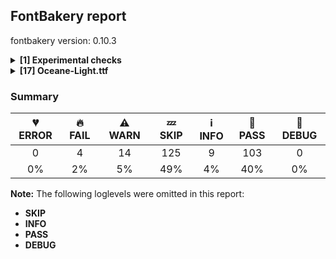 ## FontBakery report

fontbakery version: 0.10.3

<details><summary><b>[1] Experimental checks</b></summary><div><details><summary>🔥 <b>FAIL:</b> Shapes languages in all GF glyphsets. (<a href="https://font-bakery.readthedocs.io/en/stable/fontbakery/profiles/googlefonts.html#com.google.fonts/check/glyphsets/shape_languages">com.google.fonts/check/glyphsets/shape_languages</a>)</summary><div>


* 🔥 **FAIL** GF_Latin_Core/ace_Latn (Achinese): [FAIL: Some mark glyphs were missing: ◌̀, ◌́, ◌̂, ◌̈] [code: failed-language-shaping]
* 🔥 **FAIL** GF_Latin_Core/af_Latn (Afrikaans): [FAIL: Some mark glyphs were missing: ◌̀, ◌̂, ◌̈] [code: failed-language-shaping]
* 🔥 **FAIL** GF_Latin_Core/an_Latn (Aragonese): [FAIL: Some mark glyphs were missing: ◌́, ◌̃] [code: failed-language-shaping]
* 🔥 **FAIL** GF_Latin_Core/ban_Latn (Balinese): [FAIL: Some mark glyphs were missing: ◌́] [code: failed-language-shaping]
* 🔥 **FAIL** GF_Latin_Core/eu_Latn (Basque): [FAIL: Some mark glyphs were missing: ◌̃, ◌̈] [code: failed-language-shaping]
* 🔥 **FAIL** GF_Latin_Core/bs_Latn (Bosnian): [FAIL: Some mark glyphs were missing: ◌́, ◌̌] [code: failed-language-shaping]
* 🔥 **FAIL** GF_Latin_Core/br_Latn (Breton): [FAIL: Some base glyphs were missing: cʼh, FAIL: Some mark glyphs were missing: ◌̀, ◌̂, ◌̃, FAIL: Shaper produced a .notdef] [code: failed-language-shaping]
* 🔥 **FAIL** GF_Latin_Core/ca_Latn (Catalan): [FAIL: Some mark glyphs were missing: ◌̀, ◌́, ◌̈, ◌̧] [code: failed-language-shaping]
* 🔥 **FAIL** GF_Latin_Core/ch_Latn (Chamorro): [FAIL: Some mark glyphs were missing: ◌̃, ◌̊] [code: failed-language-shaping]
* 🔥 **FAIL** GF_Latin_Core/chk_Latn (Chuukese): [FAIL: Some mark glyphs were missing: ◌́] [code: failed-language-shaping]
* 🔥 **FAIL** GF_Latin_Core/kw_Latn (Cornish): [FAIL: Some mark glyphs were missing: ◌̀, ◌̂] [code: failed-language-shaping]
* 🔥 **FAIL** GF_Latin_Core/co_Latn (Corsican): [FAIL: Some mark glyphs were missing: ◌̀, ◌̂, ◌̈] [code: failed-language-shaping]
* 🔥 **FAIL** GF_Latin_Core/hr_Latn (Croatian): [FAIL: Some mark glyphs were missing: ◌́, ◌̌] [code: failed-language-shaping]
* 🔥 **FAIL** GF_Latin_Core/cs_Latn (Czech): [FAIL: Some mark glyphs were missing: ◌́, ◌̊, ◌̌] [code: failed-language-shaping]
* 🔥 **FAIL** GF_Latin_Core/da_Latn (Danish): [FAIL: Some mark glyphs were missing: ◌́, ◌̊] [code: failed-language-shaping]
* 🔥 **FAIL** GF_Latin_Core/nl_Latn (Dutch): [FAIL: Some base glyphs were missing: íj́, FAIL: Some mark glyphs were missing: ◌̀, ◌́, ◌̂, ◌̈, FAIL: Shaper produced a .notdef] [code: failed-language-shaping]
* 🔥 **FAIL** GF_Latin_Core/en_Latn (English): [FAIL: Some mark glyphs were missing: ◌̀, ◌́, ◌̂, ◌̃, ◌̈, ◌̧] [code: failed-language-shaping]
* 🔥 **FAIL** GF_Latin_Core/fo_Latn (Faroese): [FAIL: Some mark glyphs were missing: ◌́, ◌̊] [code: failed-language-shaping]
* 🔥 **FAIL** GF_Latin_Core/fil_Latn (Filipino): [FAIL: Some mark glyphs were missing: ◌̃] [code: failed-language-shaping]
* 🔥 **FAIL** GF_Latin_Core/fi_Latn (Finnish): [FAIL: Some mark glyphs were missing: ◌̃, ◌̈, ◌̊, ◌̌] [code: failed-language-shaping]
* 🔥 **FAIL** GF_Latin_Core/fr_Latn (French): [FAIL: Some mark glyphs were missing: ◌̀, ◌́, ◌̂, ◌̈, ◌̧] [code: failed-language-shaping]
* 🔥 **FAIL** GF_Latin_Core/fur_Latn (Friulian): [FAIL: Some mark glyphs were missing: ◌̀, ◌̂, ◌̧] [code: failed-language-shaping]
* 🔥 **FAIL** GF_Latin_Core/gl_Latn (Galician): [FAIL: Some mark glyphs were missing: ◌́, ◌̃, ◌̈] [code: failed-language-shaping]
* 🔥 **FAIL** GF_Latin_Core/lg_Latn (Ganda): [FAIL: Some base glyphs were missing: Ŋ, ŋ, FAIL: Shaper produced a .notdef] [code: failed-language-shaping]
* 🔥 **FAIL** GF_Latin_Core/de_Latn (German): [FAIL: Some mark glyphs were missing: ◌̀, ◌́, ◌̈] [code: failed-language-shaping]
* 🔥 **FAIL** GF_Latin_Core/aln_Latn (Gheg Albanian): [FAIL: Some mark glyphs were missing: ◌̈, ◌̧] [code: failed-language-shaping]
* 🔥 **FAIL** GF_Latin_Core/haw_Latn (Hawaiian): [FAIL: Some base glyphs were missing: ʻ, FAIL: Some mark glyphs were missing: ◌̄, FAIL: Shaper produced a .notdef] [code: failed-language-shaping]
* 🔥 **FAIL** GF_Latin_Core/hu_Latn (Hungarian): [FAIL: Some mark glyphs were missing: ◌́, ◌̈, ◌̋] [code: failed-language-shaping]
* 🔥 **FAIL** GF_Latin_Core/is_Latn (Icelandic): [FAIL: Some mark glyphs were missing: ◌́, ◌̈, ◌̨] [code: failed-language-shaping]
* 🔥 **FAIL** GF_Latin_Core/ilo_Latn (Iloko): [FAIL: Some mark glyphs were missing: ◌̃] [code: failed-language-shaping]
* 🔥 **FAIL** GF_Latin_Core/smn_Latn (Inari Sami): [FAIL: Some base glyphs were missing: ŋ, FAIL: Some mark glyphs were missing: ◌́, ◌̂, ◌̈, ◌̊, ◌̌, FAIL: Shaper produced a .notdef] [code: failed-language-shaping]
* 🔥 **FAIL** GF_Latin_Core/ga_Latn (Irish): [FAIL: Some mark glyphs were missing: ◌́] [code: failed-language-shaping]
* 🔥 **FAIL** GF_Latin_Core/it_Latn (Italian): [FAIL: Some mark glyphs were missing: ◌̀, ◌́, ◌̂, ◌̈] [code: failed-language-shaping]
* 🔥 **FAIL** GF_Latin_Core/jv_Latn (Javanese): [FAIL: Some mark glyphs were missing: ◌̀, ◌́, ◌̂] [code: failed-language-shaping]
* 🔥 **FAIL** GF_Latin_Core/dyo_Latn (Jola-Fonyi): [FAIL: Some base glyphs were missing: Ŋ, ŋ, FAIL: Some mark glyphs were missing: ◌́, ◌̃, FAIL: Shaper produced a .notdef] [code: failed-language-shaping]
* 🔥 **FAIL** GF_Latin_Core/kea_Latn (Kabuverdianu): [FAIL: Some mark glyphs were missing: ◌̀, ◌́, ◌̂, ◌̃, ◌̈, ◌̧] [code: failed-language-shaping]
* 🔥 **FAIL** GF_Latin_Core/krl_Latn (Karelian): [FAIL: Some mark glyphs were missing: ◌̈, ◌̌] [code: failed-language-shaping]
* 🔥 **FAIL** GF_Latin_Core/csb_Latn (Kashubian): [FAIL: Some mark glyphs were missing: ◌̀, ◌́, ◌̂, ◌̃, ◌̇, ◌̈, ◌̨] [code: failed-language-shaping]
* 🔥 **FAIL** GF_Latin_Core/kha_Latn (Khasi): [FAIL: Some mark glyphs were missing: ◌̃, ◌̈] [code: failed-language-shaping]
* 🔥 **FAIL** GF_Latin_Core/ltg_Latn (Latgalian): [FAIL: Some mark glyphs were missing: ◌̄, ◌̌, ◌̧] [code: failed-language-shaping]
* 🔥 **FAIL** GF_Latin_Core/lij_Latn (Ligurian): [FAIL: Some mark glyphs were missing: ◌̀, ◌́, ◌̂, ◌̈] [code: failed-language-shaping]
* 🔥 **FAIL** GF_Latin_Core/lt_Latn (Lithuanian): [FAIL: Some mark glyphs were missing: ◌̄, ◌̇, ◌̌, ◌̨] [code: failed-language-shaping]
* 🔥 **FAIL** GF_Latin_Core/lmo_Latn (Lombard): [FAIL: Some mark glyphs were missing: ◌̀, ◌́, ◌̂, ◌̈] [code: failed-language-shaping]
* 🔥 **FAIL** GF_Latin_Core/nds_Latn (Low German): [FAIL: Some mark glyphs were missing: ◌̈] [code: failed-language-shaping]
* 🔥 **FAIL** GF_Latin_Core/dsb_Latn (Lower Sorbian): [FAIL: Some mark glyphs were missing: ◌́, ◌̌] [code: failed-language-shaping]
* 🔥 **FAIL** GF_Latin_Core/smj_Latn (Lule Sami): [FAIL: Some mark glyphs were missing: ◌́, ◌̃, ◌̈, ◌̊] [code: failed-language-shaping]
* 🔥 **FAIL** GF_Latin_Core/lb_Latn (Luxembourgish): [FAIL: Some mark glyphs were missing: ◌̀, ◌́, ◌̂, ◌̈] [code: failed-language-shaping]
* 🔥 **FAIL** GF_Latin_Core/vmw_Latn (Makhuwa): [FAIL: Some mark glyphs were missing: ◌̀] [code: failed-language-shaping]
* 🔥 **FAIL** GF_Latin_Core/mg_Latn (Malagasy): [FAIL: Some mark glyphs were missing: ◌̀, ◌́, ◌̂, ◌̃, ◌̈] [code: failed-language-shaping]
* 🔥 **FAIL** GF_Latin_Core/mt_Latn (Maltese): [FAIL: Some mark glyphs were missing: ◌̀, ◌̂, ◌̇] [code: failed-language-shaping]
* 🔥 **FAIL** GF_Latin_Core/gv_Latn (Manx): [FAIL: Some mark glyphs were missing: ◌̧] [code: failed-language-shaping]
* 🔥 **FAIL** GF_Latin_Core/mi_Latn (Maori): [FAIL: Some mark glyphs were missing: ◌̄] [code: failed-language-shaping]
* 🔥 **FAIL** GF_Latin_Core/mh_Latn (Marshallese): [FAIL: Some base glyphs were missing: M̧, N̄, O̧, m̧, n̄, o̧, Ḷ, ḷ, Ṃ, ṃ, Ṇ, ṇ, Ọ, ọ, FAIL: Some mark glyphs were missing: ◌̄, ◌̣, ◌̧, ◌̨, FAIL: Shaper produced a .notdef] [code: failed-language-shaping]
* 🔥 **FAIL** GF_Latin_Core/mer_Latn (Meru): [FAIL: Some mark glyphs were missing: ◌̂, ◌̃] [code: failed-language-shaping]
* 🔥 **FAIL** GF_Latin_Core/moh_Latn (Mohawk): [FAIL: Some mark glyphs were missing: ◌̀, ◌́] [code: failed-language-shaping]
* 🔥 **FAIL** GF_Latin_Core/nap_Latn (Neapolitan): [FAIL: Some mark glyphs were missing: ◌̀, ◌́, ◌̂] [code: failed-language-shaping]
* 🔥 **FAIL** GF_Latin_Core/niu_Latn (Niuean): [FAIL: Some mark glyphs were missing: ◌̄] [code: failed-language-shaping]
* 🔥 **FAIL** GF_Latin_Core/ny_Latn (Nyanja): [FAIL: Some base glyphs were missing: Ŋ, ŋ, FAIL: Some mark glyphs were missing: ◌̂, FAIL: Shaper produced a .notdef] [code: failed-language-shaping]
* 🔥 **FAIL** GF_Latin_Core/oc_Latn (Occitan): [FAIL: Some mark glyphs were missing: ◌̀, ◌́, ◌̈, ◌̧] [code: failed-language-shaping]
* 🔥 **FAIL** GF_Latin_Core/pau_Latn (Palauan): [FAIL: Some mark glyphs were missing: ◌̨] [code: failed-language-shaping]
* 🔥 **FAIL** GF_Latin_Core/pap_Latn (Papiamento): [FAIL: Some mark glyphs were missing: ◌̀, ◌̃, ◌̈] [code: failed-language-shaping]
* 🔥 **FAIL** GF_Latin_Core/pcd_Latn (Picard): [FAIL: Some mark glyphs were missing: ◌̀, ◌́, ◌̂, ◌̈, ◌̊, ◌̧] [code: failed-language-shaping]
* 🔥 **FAIL** GF_Latin_Core/pl_Latn (Polish): [FAIL: Some mark glyphs were missing: ◌́, ◌̇, ◌̨] [code: failed-language-shaping]
* 🔥 **FAIL** GF_Latin_Core/pt_Latn (Portuguese): [FAIL: Some mark glyphs were missing: ◌̀, ◌́, ◌̂, ◌̃, ◌̈, ◌̧] [code: failed-language-shaping]
* 🔥 **FAIL** GF_Latin_Core/qu_Latn (Quechua): [FAIL: Some base glyphs were missing: chʼ, kʼ, pʼ, qʼ, tʼ, FAIL: Some mark glyphs were missing: ◌̂, ◌̃, ◌̌, FAIL: Shaper produced a .notdef] [code: failed-language-shaping]
* 🔥 **FAIL** GF_Latin_Core/ro_Latn (Romanian): [FAIL: Some mark glyphs were missing: ◌̂, ◌̆, ◌̧, FAIL: in Romanian, S-cedilla should become S-comma-accent; both buffers returned Scedilla=0+642] [code: failed-language-shaping]
* 🔥 **FAIL** GF_Latin_Core/rm_Latn (Romansh): [FAIL: Some mark glyphs were missing: ◌̀, ◌́, ◌̂, ◌̈] [code: failed-language-shaping]
* 🔥 **FAIL** GF_Latin_Core/sm_Latn (Samoan): [FAIL: Some mark glyphs were missing: ◌̄] [code: failed-language-shaping]
* 🔥 **FAIL** GF_Latin_Core/sg_Latn (Sango): [FAIL: Some mark glyphs were missing: ◌̂, ◌̈] [code: failed-language-shaping]
* 🔥 **FAIL** GF_Latin_Core/sbp_Latn (Sangu): [FAIL: Some mark glyphs were missing: ◌̀, ◌́, ◌̂, ◌̈] [code: failed-language-shaping]
* 🔥 **FAIL** GF_Latin_Core/sc_Latn (Sardinian): [FAIL: Some mark glyphs were missing: ◌̀, ◌̧] [code: failed-language-shaping]
* 🔥 **FAIL** GF_Latin_Core/gd_Latn (Scottish Gaelic): [FAIL: Some mark glyphs were missing: ◌̀, ◌́] [code: failed-language-shaping]
* 🔥 **FAIL** GF_Latin_Core/sei_Latn (Seri): [FAIL: Some mark glyphs were missing: ◌̈] [code: failed-language-shaping]
* 🔥 **FAIL** GF_Latin_Core/scn_Latn (Sicilian): [FAIL: Some base glyphs were missing: Ḍ, ḍ, FAIL: Some mark glyphs were missing: ◌̀, ◌̂, FAIL: Shaper produced a .notdef] [code: failed-language-shaping]
* 🔥 **FAIL** GF_Latin_Core/szl_Latn (Silesian): [FAIL: Some mark glyphs were missing: ◌́, ◌̇, ◌̊, ◌̌] [code: failed-language-shaping]
* 🔥 **FAIL** GF_Latin_Core/sk_Latn (Slovak): [FAIL: Some mark glyphs were missing: ◌́, ◌̂, ◌̈, ◌̌] [code: failed-language-shaping]
* 🔥 **FAIL** GF_Latin_Core/sl_Latn (Slovenian): [FAIL: Some mark glyphs were missing: ◌́, ◌̈, ◌̌] [code: failed-language-shaping]
* 🔥 **FAIL** GF_Latin_Core/sma_Latn (Southern Sami): [FAIL: Some mark glyphs were missing: ◌̈, ◌̊] [code: failed-language-shaping]
* 🔥 **FAIL** GF_Latin_Core/st_Latn (Southern Sotho): [FAIL: Some mark glyphs were missing: ◌̀, ◌́, ◌̄, ◌̌] [code: failed-language-shaping]
* 🔥 **FAIL** GF_Latin_Core/es_Latn (Spanish): [FAIL: Some mark glyphs were missing: ◌́, ◌̃, ◌̈] [code: failed-language-shaping]
* 🔥 **FAIL** GF_Latin_Core/srn_Latn (Sranan Tongo): [FAIL: Some mark glyphs were missing: ◌̀] [code: failed-language-shaping]
* 🔥 **FAIL** GF_Latin_Core/su_Latn (Sundanese): [FAIL: Some mark glyphs were missing: ◌́] [code: failed-language-shaping]
* 🔥 **FAIL** GF_Latin_Core/sv_Latn (Swedish): [FAIL: Some mark glyphs were missing: ◌̀, ◌́, ◌̈, ◌̊] [code: failed-language-shaping]
* 🔥 **FAIL** GF_Latin_Core/gsw_Latn (Swiss German): [FAIL: Some mark glyphs were missing: ◌̈] [code: failed-language-shaping]
* 🔥 **FAIL** GF_Latin_Core/ty_Latn (Tahitian): [FAIL: Some mark glyphs were missing: ◌̄] [code: failed-language-shaping]
* 🔥 **FAIL** GF_Latin_Core/teo_Latn (Teso): [FAIL: Some base glyphs were missing: Ɔ, Ɛ, Ɨ, Ʉ, ɔ, ɛ, ɨ, ʉ, ᵃ, ᵉ, ᵋ, ᵒ, ᵓ, ᵘ, ᶤ, ᶶ, ⁱ, FAIL: Shaper produced a .notdef] [code: failed-language-shaping]
* 🔥 **FAIL** GF_Latin_Core/tet_Latn (Tetum): [FAIL: Some mark glyphs were missing: ◌́, ◌̃] [code: failed-language-shaping]
* 🔥 **FAIL** GF_Latin_Core/tiv_Latn (Tiv): [FAIL: Some mark glyphs were missing: ◌̂] [code: failed-language-shaping]
* 🔥 **FAIL** GF_Latin_Core/tkl_Latn (Tokelau): [FAIL: Some mark glyphs were missing: ◌̄] [code: failed-language-shaping]
* 🔥 **FAIL** GF_Latin_Core/tn_Latn (Tswana): [FAIL: Some mark glyphs were missing: ◌̂, ◌̌] [code: failed-language-shaping]
* 🔥 **FAIL** GF_Latin_Core/tr_Latn (Turkish): [FAIL: Some mark glyphs were missing: ◌̂, ◌̆, ◌̇, ◌̈, ◌̧] [code: failed-language-shaping]
* 🔥 **FAIL** GF_Latin_Core/aoz_Latn (Uab Meto): [FAIL: Some mark glyphs were missing: ◌́, ◌̂] [code: failed-language-shaping]
* 🔥 **FAIL** GF_Latin_Core/hsb_Latn (Upper Sorbian): [FAIL: Some mark glyphs were missing: ◌́, ◌̌] [code: failed-language-shaping]
* 🔥 **FAIL** GF_Latin_Core/vec_Latn (Venetian): [FAIL: Some mark glyphs were missing: ◌̀, ◌́, ◌̌, ◌̧] [code: failed-language-shaping]
* 🔥 **FAIL** GF_Latin_Core/vep_Latn (Veps): [FAIL: Some mark glyphs were missing: ◌̈, ◌̌] [code: failed-language-shaping]
* 🔥 **FAIL** GF_Latin_Core/vro_Latn (Võro): [FAIL: Some mark glyphs were missing: ◌̃, ◌̈, ◌̌] [code: failed-language-shaping]
* 🔥 **FAIL** GF_Latin_Core/wa_Latn (Walloon): [FAIL: Some mark glyphs were missing: ◌̀, ◌́, ◌̂, ◌̊, ◌̧] [code: failed-language-shaping]
* 🔥 **FAIL** GF_Latin_Core/war_Latn (Waray): [FAIL: Some mark glyphs were missing: ◌̃] [code: failed-language-shaping]
* 🔥 **FAIL** GF_Latin_Core/guc_Latn (Wayuu): [FAIL: Some mark glyphs were missing: ◌̃, ◌̈] [code: failed-language-shaping]
* 🔥 **FAIL** GF_Latin_Core/cy_Latn (Welsh): [FAIL: Some base glyphs were missing: ỳ, FAIL: Some mark glyphs were missing: ◌̀, ◌́, ◌̂, ◌̈, FAIL: Shaper produced a .notdef] [code: failed-language-shaping]
* 🔥 **FAIL** GF_Latin_Core/fy_Latn (Western Frisian): [FAIL: Some mark glyphs were missing: ◌́, ◌̂, ◌̈] [code: failed-language-shaping]
* 🔥 **FAIL** GF_Latin_Core/wo_Latn (Wolof): [FAIL: Some base glyphs were missing: Ŋ, ŋ, FAIL: Some mark glyphs were missing: ◌̀, ◌́, ◌̃, ◌̈, FAIL: Shaper produced a .notdef] [code: failed-language-shaping]
* 🔥 **FAIL** GF_Latin_Core/yao_Latn (Yao): [FAIL: Some mark glyphs were missing: ◌̂] [code: failed-language-shaping]
* 🔥 **FAIL** GF_Latin_Core/yap_Latn (Yapese): [FAIL: Some mark glyphs were missing: ◌̈] [code: failed-language-shaping]
* 🔥 **FAIL** GF_Latin_Core/yua_Latn (Yucateco): [FAIL: Some mark glyphs were missing: ◌̀, ◌́] [code: failed-language-shaping]
* 🔥 **FAIL** GF_Latin_Kernel/kl_Latn (Kalaallisut): [FAIL: Some mark glyphs were missing: ◌̀, ◌́, ◌̂, ◌̃, ◌̊] [code: failed-language-shaping]
* 🔥 **FAIL** GF_Latin_Kernel/zu_Latn (Zulu): [FAIL: Some mark glyphs were missing: ◌̀, ◌́, ◌̂, ◌̃, ◌̄, ◌̆, ◌̈, ◌̊, ◌̧] [code: failed-language-shaping]
* ⚠ **WARN** GF_Latin_Core/lg_Latn (Ganda): [WARN: No variant glyphs were found for .notdef] [code: warning-language-shaping]
* ⚠ **WARN** GF_Latin_Core/dyo_Latn (Jola-Fonyi): [WARN: No variant glyphs were found for .notdef] [code: warning-language-shaping]
* ⚠ **WARN** GF_Latin_Core/ny_Latn (Nyanja): [WARN: No variant glyphs were found for .notdef] [code: warning-language-shaping]
* ⚠ **WARN** GF_Latin_Core/wo_Latn (Wolof): [WARN: No variant glyphs were found for .notdef] [code: warning-language-shaping]
</div></details><br></div></details><details><summary><b>[17] Oceane-Light.ttf</b></summary><div><details><summary>🔥 <b>FAIL:</b> Check Google Fonts glyph coverage. (<a href="https://font-bakery.readthedocs.io/en/stable/fontbakery/profiles/googlefonts.html#com.google.fonts/check/glyph_coverage">com.google.fonts/check/glyph_coverage</a>)</summary><div>


* 🔥 **FAIL** Missing required codepoints:

	- 0x0308 (COMBINING DIAERESIS)


	- 0x0300 (COMBINING GRAVE ACCENT)


	- 0x0301 (COMBINING ACUTE ACCENT)


	- 0x030B (COMBINING DOUBLE ACUTE ACCENT)


	- 0x0304 (COMBINING MACRON)


	- 0x014A (LATIN CAPITAL LETTER ENG)


	- 0x1E9E (LATIN CAPITAL LETTER SHARP S)


	- 0x1EF2 (LATIN CAPITAL LETTER Y WITH GRAVE)


	- 0x014B (LATIN SMALL LETTER ENG)


	- 0x1EF3 (LATIN SMALL LETTER Y WITH GRAVE)


	- 0x0307 (COMBINING DOT ABOVE)


	- 0x0302 (COMBINING CIRCUMFLEX ACCENT)


	- 0x030C (COMBINING CARON)


	- 0x0306 (COMBINING BREVE)


	- 0x030A (COMBINING RING ABOVE)


	- 0x0303 (COMBINING TILDE)


	- 0x0312 (COMBINING TURNED COMMA ABOVE)


	- 0x0327 (COMBINING CEDILLA)


	- 0x0328 (COMBINING OGONEK)
 [code: missing-codepoints]
</div></details><details><summary>🔥 <b>FAIL:</b> Font enables smart dropout control in "prep" table instructions? (<a href="https://font-bakery.readthedocs.io/en/stable/fontbakery/profiles/googlefonts.html#com.google.fonts/check/smart_dropout">com.google.fonts/check/smart_dropout</a>)</summary><div>


* 🔥 **FAIL** The 'prep' table does not contain TrueType instructions enabling smart dropout control. To fix, export the font with autohinting enabled, or run ttfautohint on the font, or run the `gftools fix-nonhinting` script. [code: lacks-smart-dropout]
</div></details><details><summary>🔥 <b>FAIL:</b> Check that legacy accents aren't used in composite glyphs. (derived from com.google.fonts/check/legacy_accents) (<a href="https://font-bakery.readthedocs.io/en/stable/fontbakery/profiles/universal.html#com.google.fonts/check/legacy_accents">com.google.fonts/check/legacy_accents</a>)</summary><div>


* 🔥 **FAIL** Glyph "aogonek" has a legacy accent component (ogonek). It needs to be replaced by a combining mark. [code: legacy-accents-component]
* 🔥 **FAIL** Glyph "ccircumflex" has a legacy accent component (circumflex). It needs to be replaced by a combining mark. [code: legacy-accents-component]
* 🔥 **FAIL** Glyph "cdotaccent" has a legacy accent component (dotaccent). It needs to be replaced by a combining mark. [code: legacy-accents-component]
* 🔥 **FAIL** Glyph "Ccaron" has a legacy accent component (caron). It needs to be replaced by a combining mark. [code: legacy-accents-component]
* 🔥 **FAIL** Glyph "ccaron" has a legacy accent component (caron). It needs to be replaced by a combining mark. [code: legacy-accents-component]
* 🔥 **FAIL** Glyph "dcroat" has a legacy accent component (macron). It needs to be replaced by a combining mark. [code: legacy-accents-component]
* 🔥 **FAIL** Glyph "emacron" has a legacy accent component (macron). It needs to be replaced by a combining mark. [code: legacy-accents-component]
* 🔥 **FAIL** Glyph "ebreve" has a legacy accent component (breve). It needs to be replaced by a combining mark. [code: legacy-accents-component]
* 🔥 **FAIL** Glyph "edotaccent" has a legacy accent component (dotaccent). It needs to be replaced by a combining mark. [code: legacy-accents-component]
* 🔥 **FAIL** Glyph "Eogonek" has a legacy accent component (ogonek). It needs to be replaced by a combining mark. [code: legacy-accents-component]
* 🔥 **FAIL** Glyph "eogonek" has a legacy accent component (ogonek). It needs to be replaced by a combining mark. [code: legacy-accents-component]
* 🔥 **FAIL** Glyph "ecaron" has a legacy accent component (caron). It needs to be replaced by a combining mark. [code: legacy-accents-component]
* 🔥 **FAIL** Glyph "Gcircumflex" has a legacy accent component (circumflex). It needs to be replaced by a combining mark. [code: legacy-accents-component]
* 🔥 **FAIL** Glyph "gcircumflex" has a legacy accent component (circumflex). It needs to be replaced by a combining mark. [code: legacy-accents-component]
* 🔥 **FAIL** Glyph "gbreve" has a legacy accent component (breve). It needs to be replaced by a combining mark. [code: legacy-accents-component]
* 🔥 **FAIL** Glyph "gdotaccent" has a legacy accent component (dotaccent). It needs to be replaced by a combining mark. [code: legacy-accents-component]
* 🔥 **FAIL** Glyph "Hcircumflex" has a legacy accent component (circumflex). It needs to be replaced by a combining mark. [code: legacy-accents-component]
* 🔥 **FAIL** Glyph "hcircumflex" has a legacy accent component (circumflex). It needs to be replaced by a combining mark. [code: legacy-accents-component]
* 🔥 **FAIL** Glyph "Hbar" has a legacy accent component (macron). It needs to be replaced by a combining mark. [code: legacy-accents-component]
* 🔥 **FAIL** Glyph "hbar" has a legacy accent component (macron). It needs to be replaced by a combining mark. [code: legacy-accents-component]
* 🔥 **FAIL** Glyph "Itilde" has a legacy accent component (tilde). It needs to be replaced by a combining mark. [code: legacy-accents-component]
* 🔥 **FAIL** Glyph "imacron" has a legacy accent component (macron). It needs to be replaced by a combining mark. [code: legacy-accents-component]
* 🔥 **FAIL** Glyph "Iogonek" has a legacy accent component (ogonek). It needs to be replaced by a combining mark. [code: legacy-accents-component]
* 🔥 **FAIL** Glyph "iogonek" has a legacy accent component (ogonek). It needs to be replaced by a combining mark. [code: legacy-accents-component]
* 🔥 **FAIL** Glyph "jcircumflex" has a legacy accent component (circumflex). It needs to be replaced by a combining mark. [code: legacy-accents-component]
* 🔥 **FAIL** Glyph "ncaron" has a legacy accent component (caron). It needs to be replaced by a combining mark. [code: legacy-accents-component]
* 🔥 **FAIL** Glyph "omacron" has a legacy accent component (macron). It needs to be replaced by a combining mark. [code: legacy-accents-component]
* 🔥 **FAIL** Glyph "obreve" has a legacy accent component (breve). It needs to be replaced by a combining mark. [code: legacy-accents-component]
* 🔥 **FAIL** Glyph "ohungarumlaut" has a legacy accent component (hungarumlaut). It needs to be replaced by a combining mark. [code: legacy-accents-component]
* 🔥 **FAIL** Glyph "Rcaron" has a legacy accent component (caron). It needs to be replaced by a combining mark. [code: legacy-accents-component]
* 🔥 **FAIL** Glyph "Scircumflex" has a legacy accent component (circumflex). It needs to be replaced by a combining mark. [code: legacy-accents-component]
* 🔥 **FAIL** Glyph "scircumflex" has a legacy accent component (circumflex). It needs to be replaced by a combining mark. [code: legacy-accents-component]
* 🔥 **FAIL** Glyph "Scedilla" has a legacy accent component (cedilla). It needs to be replaced by a combining mark. [code: legacy-accents-component]
* 🔥 **FAIL** Glyph "scedilla" has a legacy accent component (cedilla). It needs to be replaced by a combining mark. [code: legacy-accents-component]
* 🔥 **FAIL** Glyph "Tbar" has a legacy accent component (macron). It needs to be replaced by a combining mark. [code: legacy-accents-component]
* 🔥 **FAIL** Glyph "umacron" has a legacy accent component (macron). It needs to be replaced by a combining mark. [code: legacy-accents-component]
* 🔥 **FAIL** Glyph "ubreve" has a legacy accent component (breve). It needs to be replaced by a combining mark. [code: legacy-accents-component]
* 🔥 **FAIL** Glyph "uring" has a legacy accent component (ring). It needs to be replaced by a combining mark. [code: legacy-accents-component]
* 🔥 **FAIL** Glyph "Uhungarumlaut" has a legacy accent component (hungarumlaut). It needs to be replaced by a combining mark. [code: legacy-accents-component]
* 🔥 **FAIL** Glyph "uhungarumlaut" has a legacy accent component (hungarumlaut). It needs to be replaced by a combining mark. [code: legacy-accents-component]
* 🔥 **FAIL** Glyph "Uogonek" has a legacy accent component (ogonek). It needs to be replaced by a combining mark. [code: legacy-accents-component]
* 🔥 **FAIL** Glyph "Wcircumflex" has a legacy accent component (circumflex). It needs to be replaced by a combining mark. [code: legacy-accents-component]
* 🔥 **FAIL** Glyph "wcircumflex" has a legacy accent component (circumflex). It needs to be replaced by a combining mark. [code: legacy-accents-component]
* 🔥 **FAIL** Glyph "Ycircumflex" has a legacy accent component (circumflex). It needs to be replaced by a combining mark. [code: legacy-accents-component]
* 🔥 **FAIL** Glyph "ycircumflex" has a legacy accent component (circumflex). It needs to be replaced by a combining mark. [code: legacy-accents-component]
* 🔥 **FAIL** Glyph "zdotaccent" has a legacy accent component (dotaccent). It needs to be replaced by a combining mark. [code: legacy-accents-component]
* 🔥 **FAIL** Glyph "uni01CE" has a legacy accent component (caron). It needs to be replaced by a combining mark. [code: legacy-accents-component]
* 🔥 **FAIL** Glyph "uni01D0" has a legacy accent component (caron). It needs to be replaced by a combining mark. [code: legacy-accents-component]
* 🔥 **FAIL** Glyph "uni01D2" has a legacy accent component (caron). It needs to be replaced by a combining mark. [code: legacy-accents-component]
* 🔥 **FAIL** Glyph "uni01D4" has a legacy accent component (caron). It needs to be replaced by a combining mark. [code: legacy-accents-component]
* 🔥 **FAIL** Glyph "uni022F" has a legacy accent component (dotaccent). It needs to be replaced by a combining mark. [code: legacy-accents-component]
* 🔥 **FAIL** Glyph "Wdieresis" has a legacy accent component (dieresis). It needs to be replaced by a combining mark. [code: legacy-accents-component]
* 🔥 **FAIL** Glyph "wdieresis" has a legacy accent component (dieresis). It needs to be replaced by a combining mark. [code: legacy-accents-component]
</div></details><details><summary>⚠ <b>WARN:</b> Checking OS/2 achVendID. (<a href="https://font-bakery.readthedocs.io/en/stable/fontbakery/profiles/googlefonts.html#com.google.fonts/check/vendor_id">com.google.fonts/check/vendor_id</a>)</summary><div>


* ⚠ **WARN** OS/2 VendorID value 'XXXX' is not yet recognized. If you registered it recently, then it's safe to ignore this warning message. Otherwise, you should set it to your own unique 4 character code, and register it with Microsoft at https://www.microsoft.com/typography/links/vendorlist.aspx
 [code: unknown]
</div></details><details><summary>⚠ <b>WARN:</b> Check for codepoints not covered by METADATA subsets. (<a href="https://font-bakery.readthedocs.io/en/stable/fontbakery/profiles/googlefonts.html#com.google.fonts/check/metadata/unreachable_subsetting">com.google.fonts/check/metadata/unreachable_subsetting</a>)</summary><div>


* ⚠ **WARN** The following codepoints supported by the font are not covered by
    any subsets defined in the font's metadata file, and will never
    be served. You can solve this by either manually adding additional
    subset declarations to METADATA.pb, or by editing the glyphset
    definitions.

 * U+02C7 CARON: try adding one of: tifinagh, canadian-aboriginal, yi
 * U+02C9 MODIFIER LETTER MACRON: not included in any glyphset definition
 * U+02D8 BREVE: try adding one of: canadian-aboriginal, yi
 * U+02D9 DOT ABOVE: try adding one of: canadian-aboriginal, yi
 * U+02DB OGONEK: try adding one of: canadian-aboriginal, yi
 * U+02DD DOUBLE ACUTE ACCENT: not included in any glyphset definition
 * U+0326 COMBINING COMMA BELOW: not included in any glyphset definition
 * U+0394 GREEK CAPITAL LETTER DELTA: try adding one of: greek, math, elbasan
 * U+03A9 GREEK CAPITAL LETTER OMEGA: try adding one of: greek, math, elbasan
 * U+03BC GREEK SMALL LETTER MU: try adding one of: greek, math
 * U+03C0 GREEK SMALL LETTER PI: try adding one of: greek, math, yi
 * U+201B SINGLE HIGH-REVERSED-9 QUOTATION MARK: try adding adlam
 * U+2021 DOUBLE DAGGER: try adding adlam
 * U+2030 PER MILLE SIGN: try adding adlam
 * U+2078 SUPERSCRIPT EIGHT: not included in any glyphset definition
 * U+212E ESTIMATED SYMBOL: not included in any glyphset definition
 * U+217A SMALL ROMAN NUMERAL ELEVEN: try adding symbols
 * U+2202 PARTIAL DIFFERENTIAL: try adding math
 * U+220F N-ARY PRODUCT: try adding math
 * U+2211 N-ARY SUMMATION: try adding math
 * U+2219 BULLET OPERATOR: try adding one of: math, yi, tai-tham, symbols
 * U+221A SQUARE ROOT: try adding math
 * U+221E INFINITY: try adding math
 * U+222B INTEGRAL: try adding math
 * U+2248 ALMOST EQUAL TO: try adding math
 * U+2260 NOT EQUAL TO: try adding math
 * U+2264 LESS-THAN OR EQUAL TO: try adding math
 * U+2265 GREATER-THAN OR EQUAL TO: try adding math
 * U+25CA LOZENGE: try adding one of: math, symbols
 * U+F005 : not included in any glyphset definition
 * U+F006 : not included in any glyphset definition
 * U+F008 : not included in any glyphset definition
 * U+F00D : not included in any glyphset definition
 * U+F00E : not included in any glyphset definition
 * U+F010 : not included in any glyphset definition
 * U+F011 : not included in any glyphset definition
 * U+F013 : not included in any glyphset definition
 * U+F014 : not included in any glyphset definition
 * U+F016 : not included in any glyphset definition
 * U+F018 : not included in any glyphset definition
 * U+F01C : not included in any glyphset definition
 * U+F021 : not included in any glyphset definition
 * U+F022 : not included in any glyphset definition
 * U+F023 : not included in any glyphset definition
 * U+F025 : not included in any glyphset definition
 * U+F02C : not included in any glyphset definition
 * U+F02E : not included in any glyphset definition
 * U+F02F : not included in any glyphset definition
 * U+F030 : not included in any glyphset definition
 * U+F031 : not included in any glyphset definition
 * U+F034 : not included in any glyphset definition
 * U+F036 : not included in any glyphset definition
 * U+F037 : not included in any glyphset definition
 * U+F038 : not included in any glyphset definition
 * U+F03D : not included in any glyphset definition
 * U+F03E : not included in any glyphset definition
 * U+F03F : not included in any glyphset definition
 * U+F040 : not included in any glyphset definition
 * U+F041 : not included in any glyphset definition
 * U+F042 : not included in any glyphset definition
 * U+F043 : not included in any glyphset definition
 * U+FB00 LATIN SMALL LIGATURE FF: not included in any glyphset definition
 * U+FB01 LATIN SMALL LIGATURE FI: not included in any glyphset definition
 * U+FB02 LATIN SMALL LIGATURE FL: not included in any glyphset definition
 * U+FB03 LATIN SMALL LIGATURE FFI: not included in any glyphset definition
 * U+FB04 LATIN SMALL LIGATURE FFL: not included in any glyphset definition
 * U+FB05 LATIN SMALL LIGATURE LONG S T: not included in any glyphset definition

Or you can add the above codepoints to one of the subsets supported by the font: `latin`, `latin-ext` [code: unreachable-subsetting]
</div></details><details><summary>⚠ <b>WARN:</b> Are there caret positions declared for every ligature? (<a href="https://font-bakery.readthedocs.io/en/stable/fontbakery/profiles/googlefonts.html#com.google.fonts/check/ligature_carets">com.google.fonts/check/ligature_carets</a>)</summary><div>


* ⚠ **WARN** This font lacks caret position values for ligature glyphs on its GDEF table. [code: lacks-caret-pos]
</div></details><details><summary>⚠ <b>WARN:</b> Is there kerning info for non-ligated sequences? (<a href="https://font-bakery.readthedocs.io/en/stable/fontbakery/profiles/googlefonts.html#com.google.fonts/check/kerning_for_non_ligated_sequences">com.google.fonts/check/kerning_for_non_ligated_sequences</a>)</summary><div>


* ⚠ **WARN** GPOS table lacks kerning info for the following non-ligated sequences:

	- one + slash

	- slash + three

	- three + slash

	- slash + four

	- two + slash

	- l + i

	- i + g

	- g + h

	- h + t [code: lacks-kern-info]
</div></details><details><summary>⚠ <b>WARN:</b> Ensure fonts have ScriptLangTags declared on the 'meta' table. (<a href="https://font-bakery.readthedocs.io/en/stable/fontbakery/profiles/googlefonts.html#com.google.fonts/check/meta/script_lang_tags">com.google.fonts/check/meta/script_lang_tags</a>)</summary><div>


* ⚠ **WARN** This font file does not have a 'meta' table. [code: lacks-meta-table]
</div></details><details><summary>⚠ <b>WARN:</b> Check font contains no unreachable glyphs (<a href="https://font-bakery.readthedocs.io/en/stable/fontbakery/profiles/universal.html#com.google.fonts/check/unreachable_glyphs">com.google.fonts/check/unreachable_glyphs</a>)</summary><div>


* ⚠ **WARN** The following glyphs could not be reached by codepoint or substitution rules:

	- U.alt1

	- dieresis.case

	- tilde.case

	- uni0326.salt
 [code: unreachable-glyphs]
</div></details><details><summary>⚠ <b>WARN:</b> Check if each glyph has the recommended amount of contours. (<a href="https://font-bakery.readthedocs.io/en/stable/fontbakery/profiles/universal.html#com.google.fonts/check/contour_count">com.google.fonts/check/contour_count</a>)</summary><div>


* ⚠ **WARN** This check inspects the glyph outlines and detects the total number of contours in each of them. The expected values are infered from the typical ammounts of contours observed in a large collection of reference font families. The divergences listed below may simply indicate a significantly different design on some of your glyphs. On the other hand, some of these may flag actual bugs in the font such as glyphs mapped to an incorrect codepoint. Please consider reviewing the design and codepoint assignment of these to make sure they are correct.

The following glyphs do not have the recommended number of contours:

	- Glyph name: at	Contours detected: 3	Expected: 2

	- Glyph name: onehalf	Contours detected: 7	Expected: 3

	- Glyph name: aogonek	Contours detected: 3	Expected: 2

	- Glyph name: Cacute	Contours detected: 3	Expected: 2

	- Glyph name: dcroat	Contours detected: 3	Expected: 2

	- Glyph name: eogonek	Contours detected: 3	Expected: 2

	- Glyph name: hbar	Contours detected: 2	Expected: 1

	- Glyph name: jcircumflex	Contours detected: 3	Expected: 2

	- Glyph name: lcaron	Contours detected: 1	Expected: 2

	- Glyph name: Tbar	Contours detected: 2	Expected: 1

	- Glyph name: Uogonek	Contours detected: 2	Expected: 1

	- Glyph name: uogonek	Contours detected: 2	Expected: 1

	- Glyph name: uni0237	Contours detected: 2	Expected: 1

	- Glyph name: infinity	Contours detected: 2	Expected: 3

	- Glyph name: Cacute	Contours detected: 3	Expected: 2

	- Glyph name: Tbar	Contours detected: 2	Expected: 1

	- Glyph name: Uogonek	Contours detected: 2	Expected: 1

	- Glyph name: aogonek	Contours detected: 3	Expected: 2

	- Glyph name: at	Contours detected: 3	Expected: 2

	- Glyph name: dcroat	Contours detected: 3	Expected: 2

	- Glyph name: eogonek	Contours detected: 3	Expected: 2

	- Glyph name: hbar	Contours detected: 2	Expected: 1

	- Glyph name: infinity	Contours detected: 2	Expected: 3

	- Glyph name: jcircumflex	Contours detected: 3	Expected: 2

	- Glyph name: lcaron	Contours detected: 1	Expected: 2

	- Glyph name: onehalf	Contours detected: 7	Expected: 3

	- Glyph name: uni0237	Contours detected: 2	Expected: 1

	- Glyph name: uogonek	Contours detected: 2	Expected: 1
 [code: contour-count]
</div></details><details><summary>⚠ <b>WARN:</b> Does the font contain a soft hyphen? (<a href="https://font-bakery.readthedocs.io/en/stable/fontbakery/profiles/universal.html#com.google.fonts/check/soft_hyphen">com.google.fonts/check/soft_hyphen</a>)</summary><div>


* ⚠ **WARN** This font has a 'Soft Hyphen' character. [code: softhyphen]
</div></details><details><summary>⚠ <b>WARN:</b> Check math signs have the same width. (<a href="https://font-bakery.readthedocs.io/en/stable/fontbakery/profiles/universal.html#com.google.fonts/check/math_signs_width">com.google.fonts/check/math_signs_width</a>)</summary><div>


* ⚠ **WARN** The most common width is 533 among a set of 2 math glyphs.
The following math glyphs have a different width, though:

Width = 348:
plus

Width = 326:
notequal, equal

Width = 572:
logicalnot

Width = 354:
plusminus

Width = 294:
multiply

Width = 328:
divide

Width = 392:
minus

Width = 569:
approxequal

Width = 256:
greaterequal, lessequal
 [code: width-outliers]
</div></details><details><summary>⚠ <b>WARN:</b> Check accent of Lcaron, dcaron, lcaron, tcaron (derived from com.google.fonts/check/alt_caron) (<a href="https://font-bakery.readthedocs.io/en/stable/fontbakery/profiles/universal.html#com.google.fonts/check/alt_caron">com.google.fonts/check/alt_caron</a>)</summary><div>


* ⚠ **WARN** lcaron is decomposed and therefore could not be checked. Please check manually. [code: decomposed-outline]
</div></details><details><summary>⚠ <b>WARN:</b> Does the font have a DSIG table? (<a href="https://font-bakery.readthedocs.io/en/stable/fontbakery/profiles/dsig.html#com.google.fonts/check/dsig">com.google.fonts/check/dsig</a>)</summary><div>


* ⚠ **WARN** This font has a digital signature (DSIG table) which is only required - even if only a placeholder - on old programs like MS Office 2013 in order to work properly.
The current recommendation is to completely remove the DSIG table. [code: found-DSIG]
</div></details><details><summary>⚠ <b>WARN:</b> Check glyphs in mark glyph class are non-spacing. (<a href="https://font-bakery.readthedocs.io/en/stable/fontbakery/profiles/gdef.html#com.google.fonts/check/gdef_spacing_marks">com.google.fonts/check/gdef_spacing_marks</a>)</summary><div>


* ⚠ **WARN** The following spacing glyphs may be in the GDEF mark glyph class by mistake:
	 uni0326 (U+0326) and uni0326.salt (unencoded) [code: spacing-mark-glyphs]
</div></details><details><summary>⚠ <b>WARN:</b> Do any segments have colinear vectors? (<a href="https://font-bakery.readthedocs.io/en/stable/fontbakery/profiles/<Section: Outline Correctness Checks>.html#com.google.fonts/check/outline_colinear_vectors">com.google.fonts/check/outline_colinear_vectors</a>)</summary><div>


* ⚠ **WARN** The following glyphs have colinear vectors:

	* R (U+0052): L<<430.0,301.0>--<421.0,301.0>> -> L<<421.0,301.0>--<107.0,301.0>>

	* Racute (U+0154): L<<430.0,301.0>--<421.0,301.0>> -> L<<421.0,301.0>--<107.0,301.0>>

	* Rcaron (U+0158): L<<430.0,301.0>--<421.0,301.0>> -> L<<421.0,301.0>--<107.0,301.0>>

	* g (U+0067): L<<296.0,160.0>--<293.0,160.0>> -> L<<293.0,160.0>--<164.0,160.0>>

	* gbreve (U+011F): L<<296.0,160.0>--<293.0,160.0>> -> L<<293.0,160.0>--<164.0,160.0>>

	* gcircumflex (U+011D): L<<296.0,160.0>--<293.0,160.0>> -> L<<293.0,160.0>--<164.0,160.0>>

	* gdotaccent (U+0121): L<<296.0,160.0>--<293.0,160.0>> -> L<<293.0,160.0>--<164.0,160.0>>

	* germandbls (U+00DF): L<<86.0,481.0>--<227.0,481.0>> -> L<<227.0,481.0>--<230.0,481.0>>

	* nine (U+0039): L<<451.0,460.0>--<451.0,458.0>> -> L<<451.0,458.0>--<451.0,453.0>>

	* registered (U+00AE): L<<344.0,379.0>--<341.0,379.0>> -> L<<341.0,379.0>--<229.0,379.0>>

	* uni0123 (U+0123): L<<296.0,160.0>--<293.0,160.0>> -> L<<293.0,160.0>--<164.0,160.0>>

	* uni0156 (U+0156): L<<430.0,301.0>--<421.0,301.0>> -> L<<421.0,301.0>--<107.0,301.0>> [code: found-colinear-vectors]
</div></details><details><summary>⚠ <b>WARN:</b> Do outlines contain any semi-vertical or semi-horizontal lines? (<a href="https://font-bakery.readthedocs.io/en/stable/fontbakery/profiles/<Section: Outline Correctness Checks>.html#com.google.fonts/check/outline_semi_vertical">com.google.fonts/check/outline_semi_vertical</a>)</summary><div>


* ⚠ **WARN** The following glyphs have semi-vertical/semi-horizontal lines:

	* Z (U+005A): L<<519.0,1.0>--<39.0,0.0>>

	* Z (U+005A): L<<68.0,28.0>--<491.0,30.0>>

	* Zacute (U+0179): L<<519.0,1.0>--<39.0,0.0>>

	* Zacute (U+0179): L<<68.0,28.0>--<491.0,30.0>>

	* Zdotaccent (U+017B): L<<519.0,1.0>--<39.0,0.0>>

	* Zdotaccent (U+017B): L<<68.0,28.0>--<491.0,30.0>>

	* numbersign (U+0023): L<<360.0,237.0>--<176.0,236.0>>

	* seven (U+0037): L<<50.0,640.0>--<477.0,641.0>>

	* z (U+007A): L<<495.0,1.0>--<43.0,0.0>>

	* z (U+007A): L<<78.0,28.0>--<523.0,29.0>>

	* zacute (U+017A): L<<495.0,1.0>--<43.0,0.0>>

	* zacute (U+017A): L<<78.0,28.0>--<523.0,29.0>>

	* zdotaccent (U+017C): L<<495.0,1.0>--<43.0,0.0>>

	* zdotaccent (U+017C): L<<78.0,28.0>--<523.0,29.0>> [code: found-semi-vertical]
</div></details><br></div></details>

### Summary

| 💔 ERROR | 🔥 FAIL | ⚠ WARN | 💤 SKIP | ℹ INFO | 🍞 PASS | 🔎 DEBUG |
|:-----:|:----:|:----:|:----:|:----:|:----:|:----:|
| 0 | 4 | 14 | 125 | 9 | 103 | 0 |
| 0% | 2% | 5% | 49% | 4% | 40% | 0% |

**Note:** The following loglevels were omitted in this report:
* **SKIP**
* **INFO**
* **PASS**
* **DEBUG**
